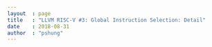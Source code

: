 ```yaml
---
layout  : page
title   : "LLVM RISC-V #3: Global Instruction Selection: Detail"
date    : 2018-08-31
author  : "pshung"
---
```


